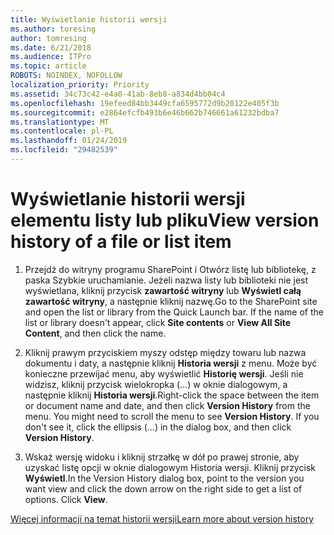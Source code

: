 ```yaml
---
title: Wyświetlanie historii wersji
ms.author: toresing
author: tomresing
ms.date: 6/21/2018
ms.audience: ITPro
ms.topic: article
ROBOTS: NOINDEX, NOFOLLOW
localization_priority: Priority
ms.assetid: 34c73c42-e4a0-41ab-8eb8-a834d4bb04c4
ms.openlocfilehash: 19efeed84bb3449cfa6595772d9b20122e405f3b
ms.sourcegitcommit: e2864efcfb493b6e46b662b746661a61232bdba7
ms.translationtype: MT
ms.contentlocale: pl-PL
ms.lasthandoff: 01/24/2019
ms.locfileid: "29482539"
---
```

# <a name="view-version-history-of-a-file-or-list-item"></a><span data-ttu-id="f044d-102">Wyświetlanie historii wersji elementu listy lub pliku</span><span class="sxs-lookup"><span data-stu-id="f044d-102">View version history of a file or list item</span></span>

1. <span data-ttu-id="f044d-p101">Przejdź do witryny programu SharePoint i Otwórz listę lub bibliotekę, z paska Szybkie uruchamianie. Jeżeli nazwa listy lub biblioteki nie jest wyświetlana, kliknij przycisk **zawartość witryny** lub **Wyświetl całą zawartość witryny**, a następnie kliknij nazwę.</span><span class="sxs-lookup"><span data-stu-id="f044d-p101">Go to the SharePoint site and open the list or library from the Quick Launch bar. If the name of the list or library doesn't appear, click **Site contents** or **View All Site Content**, and then click the name.</span></span>
    
2. <span data-ttu-id="f044d-p102">Kliknij prawym przyciskiem myszy odstęp między towaru lub nazwa dokumentu i daty, a następnie kliknij **Historia wersji** z menu. Może być konieczne przewijać menu, aby wyświetlić **Historię wersji**. Jeśli nie widzisz, kliknij przycisk wielokropka (...) w oknie dialogowym, a następnie kliknij **Historia wersji**.</span><span class="sxs-lookup"><span data-stu-id="f044d-p102">Right-click the space between the item or document name and date, and then click **Version History** from the menu. You might need to scroll the menu to see **Version History**. If you don't see it, click the ellipsis (...) in the dialog box, and then click **Version History**.</span></span>
    
3. <span data-ttu-id="f044d-p103">Wskaż wersję widoku i kliknij strzałkę w dół po prawej stronie, aby uzyskać listę opcji w oknie dialogowym Historia wersji. Kliknij przycisk **Wyświetl**.</span><span class="sxs-lookup"><span data-stu-id="f044d-p103">In the Version History dialog box, point to the version you want view and click the down arrow on the right side to get a list of options. Click **View**.</span></span>
    
[<span data-ttu-id="f044d-110">Więcej informacji na temat historii wersji</span><span class="sxs-lookup"><span data-stu-id="f044d-110">Learn more about version history</span></span>](https://go.microsoft.com/fwlink/?linkid=875709)
  

